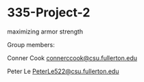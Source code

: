 # 335-Project-2
maximizing armor strength


Group members:

Conner Cook connerccook@csu.fullerton.edu

Peter Le PeterLe522@csu.fullerton.edu
